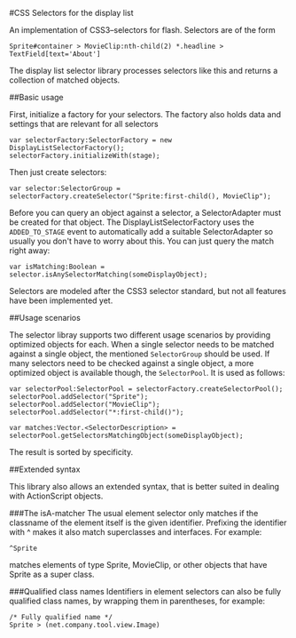 

#CSS Selectors for the display list

An implementation of CSS3–selectors for flash. Selectors are
of the form

    Sprite#container > MovieClip:nth-child(2) *.headline > TextField[text='About']

The display list selector library processes selectors like this and returns a collection
of matched objects.



##Basic usage

First, initialize a factory for your selectors. The factory also holds data and settings that are relevant
for all selectors

    var selectorFactory:SelectorFactory = new DisplayListSelectorFactory();
    selectorFactory.initializeWith(stage);

Then just create selectors:

    var selector:SelectorGroup = selectorFactory.createSelector("Sprite:first-child(), MovieClip");

Before you can query an object against a selector, a SelectorAdapter must be created for that object. 
The DisplayListSelectorFactory uses the `ADDED_TO_STAGE` event to automatically add a suitable SelectorAdapter
so usually you don't have to worry about this. You can just query the match right away:

    var isMatching:Boolean = selector.isAnySelectorMatching(someDisplayObject);

Selectors are modeled after the CSS3 selector standard, but not all features have been implemented
yet.


##Usage scenarios

The selector libray supports two different usage scenarios by providing optimized objects for each. When
a single selector needs to be matched against a single object, the mentioned `SelectorGroup` should be used.
If many selectors need to be checked against a single object, a more optimized object is available though, the
`SelectorPool`. It is used as follows:

    var selectorPool:SelectorPool = selectorFactory.createSelectorPool();
    selectorPool.addSelector("Sprite");
    selectorPool.addSelector("MovieClip");
    selectorPool.addSelector("*:first-child()");
    
    var matches:Vector.<SelectorDescription> = selectorPool.getSelectorsMatchingObject(someDisplayObject);
    
The result is sorted by specificity.


##Extended syntax

This library also allows an extended syntax, that is better suited in dealing with ActionScript objects.


###The isA-matcher
The usual element selector only matches if the classname of the element itself is the given identifier. Prefixing
the identifier with ^ makes it also match superclasses and interfaces. For example:

    ^Sprite

matches elements of type Sprite, MovieClip, or other objects that have Sprite as a super class.


###Qualified class names
Identifiers in element selectors can also be fully qualified class names, by wrapping them
in parentheses, for example:

    /* Fully qualified name */
    Sprite > (net.company.tool.view.Image)